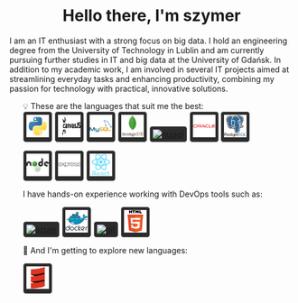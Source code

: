 <h1 align="center">Hello there, I'm szymer</h1>
<p align="left">I am an IT enthusiast with a strong focus on big data. I hold an engineering degree from the University of Technology in Lublin and am currently pursuing further studies in IT and big data at the University of Gdańsk. In addition to my academic work, I am involved in several IT projects aimed at streamlining everyday tasks and enhancing productivity, combining my passion for technology with practical, innovative solutions.</p>

<ul>
<p align="left"> 
💡 These are the languages that suit me the best:
<br>
<a href="https://www.python.org" target="_blank" rel="noreferrer" style="padding: 5px; border: 1px solid #ccc; border-radius: 5px; background-color: #2c2c2c; display: inline-block;"> <img src="https://raw.githubusercontent.com/devicons/devicon/master/icons/python/python-original.svg" alt="python" width="40" height="40"/> </a> 
<a href="https://canvasjs.com" target="_blank" rel="noreferrer" style="padding: 5px; border: 1px solid #ccc; border-radius: 5px; background-color: #2c2c2c; display: inline-block;"> <img src="https://raw.githubusercontent.com/Hardik0307/Hardik0307/master/assets/canvasjs-charts.svg" alt="canvasjs" width="40" height="40"/> </a> 
<a href="https://www.mysql.com/" target="_blank" rel="noreferrer" style="padding: 5px; border: 1px solid #ccc; border-radius: 5px; background-color: #2c2c2c; display: inline-block;"> <img src="https://raw.githubusercontent.com/devicons/devicon/master/icons/mysql/mysql-original-wordmark.svg" alt="mysql" width="40" height="40"/> </a>
<a href="https://www.mongodb.com/" target="_blank" rel="noreferrer" style="padding: 5px; border: 1px solid #ccc; border-radius: 5px; background-color: #2c2c2c; display: inline-block;"> <img src="https://raw.githubusercontent.com/devicons/devicon/master/icons/mongodb/mongodb-original-wordmark.svg" alt="mongodb" width="40" height="40"/> </a>
<a href="https://www.microsoft.com/en-us/sql-server" target="_blank" rel="noreferrer" style="padding: 5px; border: 1px solid #ccc; border-radius: 5px; background-color: #2c2c2c; display: inline-block;"> <img src="https://www.svgrepo.com/show/303229/microsoft-sql-server-logo.svg" alt="mssql" width="40" height="40"/> </a>
<a href="https://www.oracle.com/" target="_blank" rel="noreferrer" style="padding: 5px; border: 1px solid #ccc; border-radius: 5px; background-color: #2c2c2c; display: inline-block;"> <img src="https://raw.githubusercontent.com/devicons/devicon/master/icons/oracle/oracle-original.svg" alt="oracle" width="40" height="40"/> </a>
<a href="https://www.postgresql.org" target="_blank" rel="noreferrer" style="padding: 5px; border: 1px solid #ccc; border-radius: 5px; background-color: #2c2c2c; display: inline-block;"> <img src="https://raw.githubusercontent.com/devicons/devicon/master/icons/postgresql/postgresql-original-wordmark.svg" alt="postgresql" width="40" height="40"/> </a>
<br>

<a href="https://nodejs.org" target="_blank" rel="noreferrer" style="padding: 5px; border: 1px solid #ccc; border-radius: 5px; background-color: #2c2c2c; display: inline-block;"> <img src="https://raw.githubusercontent.com/devicons/devicon/master/icons/nodejs/nodejs-original-wordmark.svg" alt="nodejs" width="40" height="40"/> </a> 
<a href="https://expressjs.com" target="_blank" rel="noreferrer" style="padding: 5px; border: 1px solid #ccc; border-radius: 5px; background-color: #2c2c2c; display: inline-block;"> <img src="https://raw.githubusercontent.com/devicons/devicon/master/icons/express/express-original-wordmark.svg" alt="express" width="40" height="40"/> </a> 
<a href="https://reactjs.org/" target="_blank" rel="noreferrer" style="padding: 5px; border: 1px solid #ccc; border-radius: 5px; background-color: #2c2c2c; display: inline-block;"> <img src="https://raw.githubusercontent.com/devicons/devicon/master/icons/react/react-original-wordmark.svg" alt="react" width="40" height="40"/> </a>

<p>I have hands-on experience working with DevOps tools such as:</p>
<a href="https://azure.microsoft.com/en-in/" target="_blank" rel="noreferrer" style="padding: 5px; border: 1px solid #ccc; border-radius: 5px; background-color: #2c2c2c; display: inline-block;"> <img src="https://www.vectorlogo.zone/logos/microsoft_azure/microsoft_azure-icon.svg" alt="azure" width="40" height="40"/> </a> 
<a href="https://www.docker.com/" target="_blank" rel="noreferrer" style="padding: 5px; border: 1px solid #ccc; border-radius: 5px; background-color: #2c2c2c; display: inline-block;"> <img src="https://raw.githubusercontent.com/devicons/devicon/master/icons/docker/docker-original-wordmark.svg" alt="docker" width="40" height="40"/> </a> 
<a href="https://git-scm.com/" target="_blank" rel="noreferrer" style="padding: 5px; border: 1px solid #ccc; border-radius: 5px; background-color: #2c2c2c; display: inline-block;"> <img src="https://www.vectorlogo.zone/logos/git-scm/git-scm-icon.svg" alt="git" width="40" height="40"/> </a> 
<a href="https://www.w3.org/html/" target="_blank" rel="noreferrer" style="padding: 5px; border: 1px solid #ccc; border-radius: 5px; background-color: #2c2c2c; display: inline-block;"> <img src="https://raw.githubusercontent.com/devicons/devicon/master/icons/html5/html5-original-wordmark.svg" alt="html5" width="40" height="40"/> </a> 

<p>📕 And I'm getting to explore new languages:</p>
<a href="https://www.scala-lang.org" target="_blank" rel="noreferrer" style="padding: 5px; border: 1px solid #ccc; border-radius: 5px; background-color: #2c2c2c; display: inline-block;"> <img src="https://raw.githubusercontent.com/devicons/devicon/master/icons/scala/scala-original.svg" alt="scala" width="40" height="40"/> </a>
</p>
